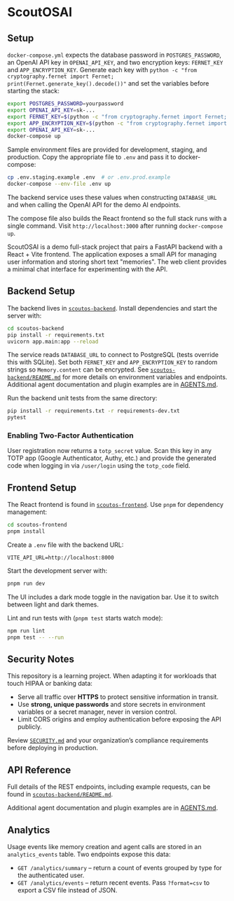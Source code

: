 # ScoutOSAI

## Setup

`docker-compose.yml` expects the database password in `POSTGRES_PASSWORD`, an
OpenAI API key in `OPENAI_API_KEY`, and two encryption keys: `FERNET_KEY` and
`APP_ENCRYPTION_KEY`. Generate each key with `python -c "from cryptography.fernet import Fernet; print(Fernet.generate_key().decode())"`
and set the variables before starting the stack:

```bash
export POSTGRES_PASSWORD=yourpassword
export OPENAI_API_KEY=sk-...
export FERNET_KEY=$(python -c "from cryptography.fernet import Fernet; print(Fernet.generate_key().decode())")
export APP_ENCRYPTION_KEY=$(python -c "from cryptography.fernet import Fernet; print(Fernet.generate_key().decode())")
export OPENAI_API_KEY=sk-...
docker-compose up
```

Sample environment files are provided for development, staging, and production.
Copy the appropriate file to `.env` and pass it to docker-compose:

```bash
cp .env.staging.example .env  # or .env.prod.example
docker-compose --env-file .env up
```

The backend service uses these values when constructing `DATABASE_URL` and when
calling the OpenAI API for the demo AI endpoints.

The compose file also builds the React frontend so the full stack runs with a
single command. Visit `http://localhost:3000` after running `docker-compose up`.

ScoutOSAI is a demo full-stack project that pairs a FastAPI backend with a React + Vite frontend. The application exposes a small API for managing user information and storing short text "memories". The web client provides a minimal chat interface for experimenting with the API.

## Backend Setup

The backend lives in [`scoutos-backend`](scoutos-backend/). Install dependencies and start the server with:

```bash
cd scoutos-backend
pip install -r requirements.txt
uvicorn app.main:app --reload
```

The service reads `DATABASE_URL` to connect to PostgreSQL (tests override this with SQLite). Set both `FERNET_KEY` and `APP_ENCRYPTION_KEY` to random strings so `Memory.content` can be encrypted. See [`scoutos-backend/README.md`](scoutos-backend/README.md) for more details on environment variables and endpoints.
Additional agent documentation and plugin examples are in [AGENTS.md](AGENTS.md).

Run the backend unit tests from the same directory:

```bash
pip install -r requirements.txt -r requirements-dev.txt
pytest
```

### Enabling Two-Factor Authentication

User registration now returns a `totp_secret` value. Scan this key in any TOTP
app (Google Authenticator, Authy, etc.) and provide the generated code when
logging in via `/user/login` using the `totp_code` field.

## Frontend Setup

The React frontend is found in [`scoutos-frontend`](scoutos-frontend/). Use `pnpm` for dependency management:

```bash
cd scoutos-frontend
pnpm install
```

Create a `.env` file with the backend URL:

```
VITE_API_URL=http://localhost:8000
```

Start the development server with:

```bash
pnpm run dev
```

The UI includes a dark mode toggle in the navigation bar. Use it to switch
between light and dark themes.

Lint and run tests with (`pnpm test` starts watch mode):

```bash
npm run lint
pnpm test -- --run
```

## Security Notes

This repository is a learning project. When adapting it for workloads that touch HIPAA or banking data:

- Serve all traffic over **HTTPS** to protect sensitive information in transit.
- Use **strong, unique passwords** and store secrets in environment variables or a secret manager, never in version control.
- Limit CORS origins and employ authentication before exposing the API publicly.

Review [`SECURITY.md`](SECURITY.md) and your organization’s compliance requirements before deploying in production.

## API Reference

Full details of the REST endpoints, including example requests, can be found in
[`scoutos-backend/README.md`](scoutos-backend/README.md).

Additional agent documentation and plugin examples are in [AGENTS.md](AGENTS.md).

## Analytics

Usage events like memory creation and agent calls are stored in an
`analytics_events` table. Two endpoints expose this data:

- `GET /analytics/summary` – return a count of events grouped by type for the
  authenticated user.
- `GET /analytics/events` – return recent events. Pass `?format=csv` to export
  a CSV file instead of JSON.
